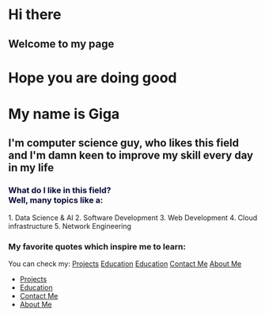 # Hi there 
## Welcome to my page
# Hope you are doing good



# My name is Giga 
## I'm computer science guy, who likes this field and I'm damn keen to improve my skill every day in my life 


<h3 style="color:rgb(8, 9, 54);"> What do I like in this field? <br>Well, many topics like a:</h3> 
 1. Data Science & AI 
 2. Software Development 
 3. Web Development 
 4. Cloud infrastructure 
 5. Network Engineering






### My favorite quotes which inspire me to learn:




You can check my: [Projects](./Projects)    [Education](./Education)    [Education](./Education)    [Contact Me](./Contact)    [About Me](./aboutme)
* [Projects](./Projects)
* [Education](./Education)
* [Contact Me](./Contact)
* [About Me](./aboutme)
